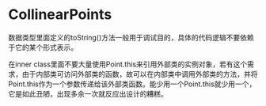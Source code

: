 # CollinearPoints

数据类型里面定义的toString()方法一般用于调试目的，具体的代码逻辑不要依赖于它的某个形式表示。

在inner class里面不要大量使用Point.this来引用外部类的实例对象，若有这个需求，由于内部类可访问外部类的函数，故可以在内部类中调用外部类的方法，并将Point.this作为一个参数传递给该外部类函数。能少用一个Point.this就少用一个，它是如此丑陋，出现多余一次就反应出设计的糟糕。